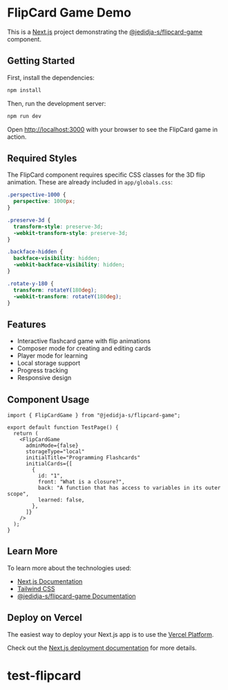 # FlipCard Game Demo

This is a [Next.js](https://nextjs.org) project demonstrating the [@jedidja-s/flipcard-game](https://github.com/your-username/flipcard-game) component.

## Getting Started

First, install the dependencies:

```bash
npm install
```

Then, run the development server:

```bash
npm run dev
```

Open [http://localhost:3000](http://localhost:3000) with your browser to see the FlipCard game in action.

## Required Styles

The FlipCard component requires specific CSS classes for the 3D flip animation. These are already included in `app/globals.css`:

```css
.perspective-1000 {
  perspective: 1000px;
}

.preserve-3d {
  transform-style: preserve-3d;
  -webkit-transform-style: preserve-3d;
}

.backface-hidden {
  backface-visibility: hidden;
  -webkit-backface-visibility: hidden;
}

.rotate-y-180 {
  transform: rotateY(180deg);
  -webkit-transform: rotateY(180deg);
}
```

## Features

- Interactive flashcard game with flip animations
- Composer mode for creating and editing cards
- Player mode for learning
- Local storage support
- Progress tracking
- Responsive design

## Component Usage

```tsx
import { FlipCardGame } from "@jedidja-s/flipcard-game";

export default function TestPage() {
  return (
    <FlipCardGame
      adminMode={false}
      storageType="local"
      initialTitle="Programming Flashcards"
      initialCards={[
        {
          id: "1",
          front: "What is a closure?",
          back: "A function that has access to variables in its outer scope",
          learned: false,
        },
      ]}
    />
  );
}
```

## Learn More

To learn more about the technologies used:

- [Next.js Documentation](https://nextjs.org/docs)
- [Tailwind CSS](https://tailwindcss.com/docs)
- [@jedidja-s/flipcard-game Documentation](https://github.com/your-username/flipcard-game)

## Deploy on Vercel

The easiest way to deploy your Next.js app is to use the [Vercel Platform](https://vercel.com/new).

Check out the [Next.js deployment documentation](https://nextjs.org/docs/app/building-your-application/deploying) for more details.
# test-flipcard
